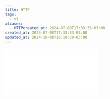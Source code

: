 ```yaml
---
title: HTTP
tags:
  - v1
aliases:
  - HTTPcreated_at: 2024-07-08T17:33:33-03:00
created_at: 2024-07-08T17:33:33-03:00
updated_at: 2024-10-08T15:10:39-03:00
---
```


![Header_HTTP](../05/Header_HTTP.md)
